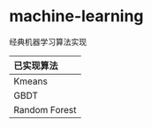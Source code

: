 # machine-learning
经典机器学习算法实现

| 已实现算法 |
| :-------- |
| Kmeans  |
| GBDT     |
| Random Forest     |




